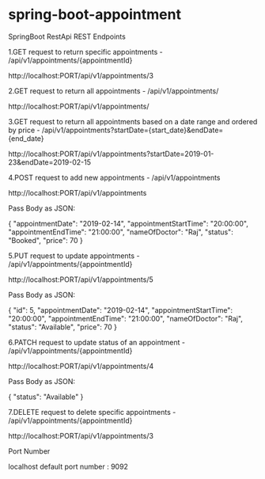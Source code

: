 # spring-boot-appointment
SpringBoot RestApi 
REST Endpoints

1.GET request to return specific appointments - /api/v1/appointments/{appointmentId}

http://localhost:PORT/api/v1/appointments/3

2.GET request to return all appointments - /api/v1/appointments/

http://localhost:PORT/api/v1/appointments/

3.GET request to return all appointments based on a date range and ordered by price - /api/v1/appointments?startDate={start_date}&endDate={end_date}

http://localhost:PORT/api/v1/appointments?startDate=2019-01-23&endDate=2019-02-15

4.POST request to add new appointments - /api/v1/appointments

http://localhost:PORT/api/v1/appointments

Pass Body as JSON:

{ "appointmentDate": "2019-02-14", "appointmentStartTime": "20:00:00", "appointmentEndTime": "21:00:00", "nameOfDoctor": "Raj", "status": "Booked", "price": 70 }

5.PUT request to update appointments - /api/v1/appointments/{appointmentId}

http://localhost:PORT/api/v1/appointments/5

Pass Body as JSON:

{ "id": 5,
"appointmentDate": "2019-02-14", "appointmentStartTime": "20:00:00", "appointmentEndTime": "21:00:00", "nameOfDoctor": "Raj", "status": "Available", "price": 70 }

6.PATCH request to update status of an appointment - /api/v1/appointments/{appointmentId}

http://localhost:PORT/api/v1/appointments/4

Pass Body as JSON:

{ "status": "Available" }

7.DELETE request to delete specific appointments - /api/v1/appointments/{appointmentId}

http://localhost:PORT/api/v1/appointments/3

Port Number

localhost default port number : 9092
